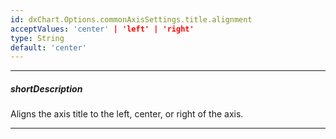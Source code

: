 ```yaml
---
id: dxChart.Options.commonAxisSettings.title.alignment
acceptValues: 'center' | 'left' | 'right'
type: String
default: 'center'
---
```

---
##### shortDescription
Aligns the axis title to the left, center, or right of the axis.

---
